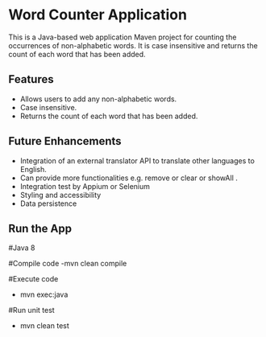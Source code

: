 # Word Counter Application

This is a Java-based web application Maven project for counting the occurrences of non-alphabetic words. It is case insensitive and returns the count of each word that has been added.

## Features
- Allows users to add any non-alphabetic words.
- Case insensitive.
- Returns the count of each word that has been added.

## Future Enhancements
- Integration of an external translator API to translate other languages to English.
- Can provide more functionalities e.g. remove or clear or showAll .
- Integration test by Appium or Selenium
- Styling and accessibility 
- Data persistence 

## Run the App
#Java 8

#Compile code
-mvn clean compile 

#Execute code 
- mvn exec:java

#Run unit test
- mvn clean test

